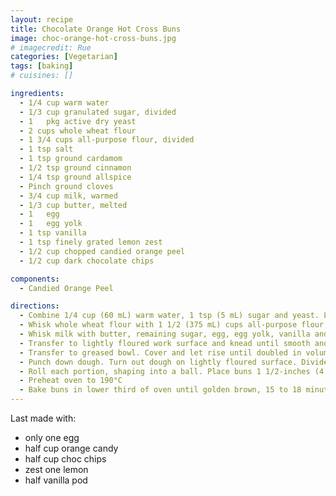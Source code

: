 ```yaml
---
layout: recipe
title: Chocolate Orange Hot Cross Buns
image: choc-orange-hot-cross-buns.jpg
# imagecredit: Rue
categories: [Vegetarian]
tags: [baking]
# cuisines: []

ingredients:
  - 1/4 cup warm water
  - 1/3 cup granulated sugar, divided
  - 1	pkg active dry yeast
  - 2 cups whole wheat flour
  - 1 3/4 cups all-purpose flour, divided
  - 1 tsp salt
  - 1 tsp ground cardamom
  - 1/2 tsp ground cinnamon
  - 1/4 tsp ground allspice
  - Pinch ground cloves
  - 3/4 cup	milk, warmed
  - 1/3 cup	butter, melted
  - 1	egg
  - 1	egg yolk
  - 1 tsp vanilla
  - 1 tsp finely grated lemon zest
  - 1/2 cup chopped candied orange peel
  - 1/2 cup dark chocolate chips

components:
  - Candied Orange Peel

directions:
  - Combine 1/4 cup (60 mL) warm water, 1 tsp (5 mL) sugar and yeast. Let sit until foamy, about 5 to 10 minutes.
  - Whisk whole wheat flour with 1 1/2 (375 mL) cups all-purpose flour, salt, cardamom, cinnamon, allspice and cloves; set aside.
  - Whisk milk with butter, remaining sugar, egg, egg yolk, vanilla and lemon zest in a large bowl. Stir in yeast mixture. Stir in flour mixture with wooden spoon until shaggy dough starts to form, adding remaining all-purpose flour if dough is too sticky. Stir in raisins and candied peel.
  - Transfer to lightly floured work surface and knead until smooth and elastic, about 10 minutes.
  - Transfer to greased bowl. Cover and let rise until doubled in volume, about 45 to 60 minutes.
  - Punch down dough. Turn out dough on lightly floured surface. Divide into 16 equal portions.
  - Roll each portion, shaping into a ball. Place buns 1 1/2-inches (4 cm) apart on parchment paper-lined baking sheet. Let buns rise, covered, until doubled in volume, about 30 to 35 minutes.
  - Preheat oven to 190°C
  - Bake buns in lower third of oven until golden brown, 15 to 18 minutes.
---
```


Last made with:

- only one egg
- half cup orange candy
- half cup choc chips
- zest one lemon
- half vanilla pod
